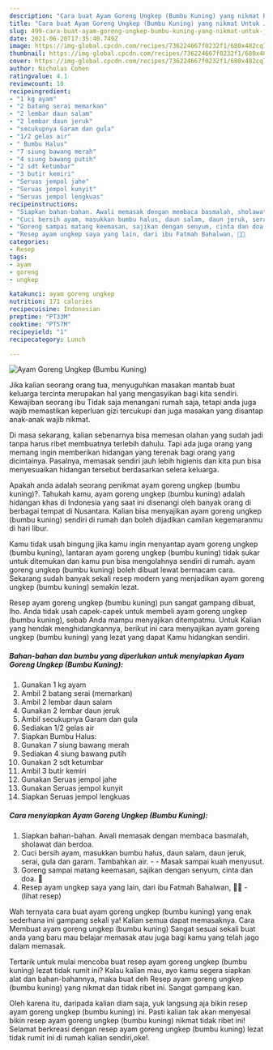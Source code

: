 ```yaml
---
description: "Cara buat Ayam Goreng Ungkep (Bumbu Kuning) yang nikmat Untuk Jualan"
title: "Cara buat Ayam Goreng Ungkep (Bumbu Kuning) yang nikmat Untuk Jualan"
slug: 499-cara-buat-ayam-goreng-ungkep-bumbu-kuning-yang-nikmat-untuk-jualan
date: 2021-06-20T17:35:40.749Z
image: https://img-global.cpcdn.com/recipes/736224667f0232f1/680x482cq70/ayam-goreng-ungkep-bumbu-kuning-foto-resep-utama.jpg
thumbnail: https://img-global.cpcdn.com/recipes/736224667f0232f1/680x482cq70/ayam-goreng-ungkep-bumbu-kuning-foto-resep-utama.jpg
cover: https://img-global.cpcdn.com/recipes/736224667f0232f1/680x482cq70/ayam-goreng-ungkep-bumbu-kuning-foto-resep-utama.jpg
author: Nicholas Cohen
ratingvalue: 4.1
reviewcount: 10
recipeingredient:
- "1 kg ayam"
- "2 batang serai memarkan"
- "2 lembar daun salam"
- "2 lembar daun jeruk"
- "secukupnya Garam dan gula"
- "1/2 gelas air"
- " Bumbu Halus"
- "7 siung bawang merah"
- "4 siung bawang putih"
- "2 sdt ketumbar"
- "3 butir kemiri"
- "Seruas jempol jahe"
- "Seruas jempol kunyit"
- "Seruas jempol lengkuas"
recipeinstructions:
- "Siapkan bahan-bahan. Awali memasak dengan membaca basmalah, sholawat dan berdoa."
- "Cuci bersih ayam, masukkan bumbu halus, daun salam, daun jeruk, serai, gula dan garam. Tambahkan air.   Masak sampai kuah menyusut."
- "Goreng sampai matang keemasan, sajikan dengan senyum, cinta dan doa. 🖤"
- "Resep ayam ungkep saya yang lain, dari ibu Fatmah Bahalwan, 🖤🥰           (lihat resep)"
categories:
- Resep
tags:
- ayam
- goreng
- ungkep

katakunci: ayam goreng ungkep 
nutrition: 171 calories
recipecuisine: Indonesian
preptime: "PT33M"
cooktime: "PT57M"
recipeyield: "1"
recipecategory: Lunch

---
```



![Ayam Goreng Ungkep (Bumbu Kuning)](https://img-global.cpcdn.com/recipes/736224667f0232f1/680x482cq70/ayam-goreng-ungkep-bumbu-kuning-foto-resep-utama.jpg)

Jika kalian seorang orang tua, menyuguhkan masakan mantab buat keluarga tercinta merupakan hal yang mengasyikan bagi kita sendiri. Kewajiban seorang ibu Tidak saja menangani rumah saja, tetapi anda juga wajib memastikan keperluan gizi tercukupi dan juga masakan yang disantap anak-anak wajib nikmat.

Di masa  sekarang, kalian sebenarnya bisa memesan olahan yang sudah jadi tanpa harus ribet membuatnya terlebih dahulu. Tapi ada juga orang yang memang ingin memberikan hidangan yang terenak bagi orang yang dicintainya. Pasalnya, memasak sendiri jauh lebih higienis dan kita pun bisa menyesuaikan hidangan tersebut berdasarkan selera keluarga. 



Apakah anda adalah seorang penikmat ayam goreng ungkep (bumbu kuning)?. Tahukah kamu, ayam goreng ungkep (bumbu kuning) adalah hidangan khas di Indonesia yang saat ini disenangi oleh banyak orang di berbagai tempat di Nusantara. Kalian bisa menyajikan ayam goreng ungkep (bumbu kuning) sendiri di rumah dan boleh dijadikan camilan kegemaranmu di hari libur.

Kamu tidak usah bingung jika kamu ingin menyantap ayam goreng ungkep (bumbu kuning), lantaran ayam goreng ungkep (bumbu kuning) tidak sukar untuk ditemukan dan kamu pun bisa mengolahnya sendiri di rumah. ayam goreng ungkep (bumbu kuning) boleh dibuat lewat bermacam cara. Sekarang sudah banyak sekali resep modern yang menjadikan ayam goreng ungkep (bumbu kuning) semakin lezat.

Resep ayam goreng ungkep (bumbu kuning) pun sangat gampang dibuat, lho. Anda tidak usah capek-capek untuk membeli ayam goreng ungkep (bumbu kuning), sebab Anda mampu menyajikan ditempatmu. Untuk Kalian yang hendak menghidangkannya, berikut ini cara menyajikan ayam goreng ungkep (bumbu kuning) yang lezat yang dapat Kamu hidangkan sendiri.

<!--inarticleads1-->

##### Bahan-bahan dan bumbu yang diperlukan untuk menyiapkan Ayam Goreng Ungkep (Bumbu Kuning):

1. Gunakan 1 kg ayam
1. Ambil 2 batang serai (memarkan)
1. Ambil 2 lembar daun salam
1. Gunakan 2 lembar daun jeruk
1. Ambil secukupnya Garam dan gula
1. Sediakan 1/2 gelas air
1. Siapkan  Bumbu Halus:
1. Gunakan 7 siung bawang merah
1. Sediakan 4 siung bawang putih
1. Gunakan 2 sdt ketumbar
1. Ambil 3 butir kemiri
1. Gunakan Seruas jempol jahe
1. Gunakan Seruas jempol kunyit
1. Siapkan Seruas jempol lengkuas




<!--inarticleads2-->

##### Cara menyiapkan Ayam Goreng Ungkep (Bumbu Kuning):

1. Siapkan bahan-bahan. Awali memasak dengan membaca basmalah, sholawat dan berdoa.
1. Cuci bersih ayam, masukkan bumbu halus, daun salam, daun jeruk, serai, gula dan garam. Tambahkan air.  -  - Masak sampai kuah menyusut.
1. Goreng sampai matang keemasan, sajikan dengan senyum, cinta dan doa. 🖤
1. Resep ayam ungkep saya yang lain, dari ibu Fatmah Bahalwan, 🖤🥰 -           (lihat resep)




Wah ternyata cara buat ayam goreng ungkep (bumbu kuning) yang enak sederhana ini gampang sekali ya! Kalian semua dapat memasaknya. Cara Membuat ayam goreng ungkep (bumbu kuning) Sangat sesuai sekali buat anda yang baru mau belajar memasak atau juga bagi kamu yang telah jago dalam memasak.

Tertarik untuk mulai mencoba buat resep ayam goreng ungkep (bumbu kuning) lezat tidak rumit ini? Kalau kalian mau, ayo kamu segera siapkan alat dan bahan-bahannya, maka buat deh Resep ayam goreng ungkep (bumbu kuning) yang nikmat dan tidak ribet ini. Sangat gampang kan. 

Oleh karena itu, daripada kalian diam saja, yuk langsung aja bikin resep ayam goreng ungkep (bumbu kuning) ini. Pasti kalian tak akan menyesal bikin resep ayam goreng ungkep (bumbu kuning) nikmat tidak ribet ini! Selamat berkreasi dengan resep ayam goreng ungkep (bumbu kuning) lezat tidak rumit ini di rumah kalian sendiri,oke!.

